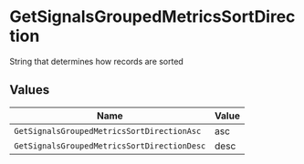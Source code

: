 # GetSignalsGroupedMetricsSortDirection

String that determines how records are sorted


## Values

| Name                                        | Value                                       |
| ------------------------------------------- | ------------------------------------------- |
| `GetSignalsGroupedMetricsSortDirectionAsc`  | asc                                         |
| `GetSignalsGroupedMetricsSortDirectionDesc` | desc                                        |